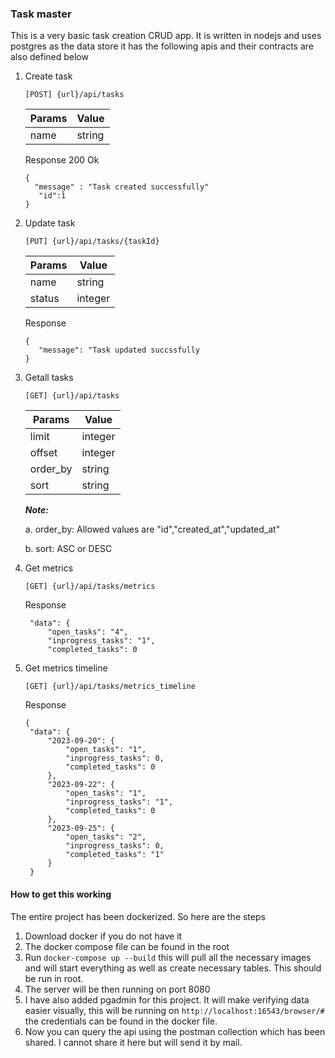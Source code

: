 ### Task master

This is a very basic task creation CRUD app. It is written in nodejs and uses postgres as the data store it has the following apis
and their contracts are also defined below
1. Create task
    ```
   [POST] {url}/api/tasks
    ```
   | Params | Value  |
   |--------|--------|
   | name   | string |

   Response 200 Ok
   ```
   {
     "message" : "Task created successfully"
      "id":1
   }
   ```
2. Update task
   ```
   [PUT] {url}/api/tasks/{taskId}
   ```
   | Params | Value   |
   |--------|---------|
   | name   | string  | 
    | status | integer |
 
   Response
   ```
   {
      "message": "Task updated succssfully
   }
   ```

3. Getall tasks
   ```
   [GET] {url}/api/tasks
   ```
   | Params   | Value   |
      |----------|---------|
   | limit    | integer | 
   | offset   | integer |
    | order_by | string  |
     | sort     | string  |

    ***Note:***

     a. order_by: Allowed values are "id","created_at","updated_at"

     b. sort: ASC or DESC



4. Get metrics
   ```
   [GET] {url}/api/tasks/metrics
   ```
   Response
   
   ```   
    "data": {
        "open_tasks": "4",
        "inprogress_tasks": "1",
        "completed_tasks": 0
    ```
5. Get metrics timeline
   ```
   [GET] {url}/api/tasks/metrics_timeline
   ```
   Response
   ```
   {
    "data": {
        "2023-09-20": {
            "open_tasks": "1",
            "inprogress_tasks": 0,
            "completed_tasks": 0
        },
        "2023-09-22": {
            "open_tasks": "1",
            "inprogress_tasks": "1",
            "completed_tasks": 0
        },
        "2023-09-25": {
            "open_tasks": "2",
            "inprogress_tasks": 0,
            "completed_tasks": "1"
        }
    }
   ```

#### How to get this working
The entire project has been dockerized. So here are the steps

1. Download docker if you do not have it
2. The docker compose file can be found in the root
3. Run ```docker-compose up --build``` this will pull all the necessary images and will start everything as well as create necessary tables. This should be run in root.
4. The server will be then running on port 8080
5. I have also added pgadmin for this project. It will make verifying data easier visually, this will be running on ```http://localhost:16543/browser/#``` the credentials can be found in the docker file.
6. Now you can query the api using the postman collection which has been shared. I cannot share it here but will send it by mail.